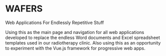 # WAFERS
Web Applications For Endlessly Repetitive Stuff

Using this as the main page and navigation for all web applications developed to replace the endless Word documents and Excel spreadsheet templates used in our radiotherapy clinic. Also using this as an opportunity to experiment with the Vue.js framework for progressive web apps.
